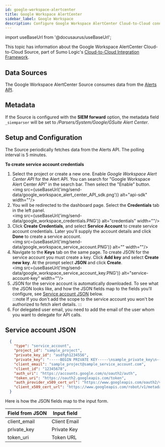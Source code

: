 ```yaml
---
id: google-workspace-alertcenter
title: Google Workspace AlertCenter
sidebar_label: Google Workspace
description: Configure Google Workspace AlertCenter Cloud-to-Cloud connector.
---
```

import useBaseUrl from '@docusaurus/useBaseUrl';

<head>
  <meta name="robots" content="noindex" />
</head>

This topic has information about the Google Workspace AlertCenter Cloud-to-Cloud Source, part of Sumo Logic's [Cloud-to-Cloud Integration Framework](docs/send-data/hosted-collectors/cloud-to-cloud-integration-framework).

## Data Sources

The Google Workspace AlertCenter Source consumes data from the [Alerts API](https://developers.google.com/admin-sdk/alertcenter/reference/rest/v1beta1/alerts/list).

## Metadata

If the Source is configured with the **SIEM forward** option, the metadata field `_siemparser`  will be set to */Parsers/System/Google/GSuite Alert Center*.

## Setup and Configuration

The Source periodically fetches data from the Alerts API. The polling interval is 5 minutes.

**To create service account credentials**

1. Select the project or create a new one. Enable *Google Workspace Alert Center API* for the Alert API. You can search for "Google Workspace Alert Center API" in the search bar. Then select the "Enable" button. <br/><img src={useBaseUrl('img/send-data/google_workspace_alert_center_API_sdk.png')} alt="api-sdk" width="<insert-pixel-number>"/>
2. You will be redirected to the dashboard page. Select the **Credentials** tab in the left panel. <br/><img src={useBaseUrl('img/send-data/google_workspace_credentials.PNG')} alt="credentials" width="<insert-pixel-number>"/>
3. Click **Create Credentials**, and select **Service Account** to create service account credentials. Later you'll supply the account details and click **Done** to create a service account. <br/><img src={useBaseUrl('img/send-data/google_workspace_service_account.PNG')} alt="<service-account>" width="<insert-pixel-number>"/>
4. Navigate to the **Keys** tab on the same page. To create JSON for the service account you must create a key. Click **Add key** and select **Create new key**. At the prompt select **JSON** and click **Create**. <br/><img src={useBaseUrl('img/send-data/google_workspace_service_account_key.PNG')} alt="service-account-key" width="<insert-pixel-number>"/>
5. JSON for the service account is automatically downloaded. To see what the JSON looks like, and how the JSON fields map to the fields you'll configure, see [Service account JSON](#Service-account-JSON) below. <br/>
:::note
If you don't add the scope to the service account you won't be authorized to fetch alert details.
:::
7. For delegated user email, you need to add the email of the user whom you want to delegate for API calls.

## Service account JSON

```json
  {
    "type": "service_account",
    "project_id": "sample_project",
    "private_key_id": "asdfgh1234556",
    "private_key": "-----BEGIN PRIVATE KEY-----\nsample_private_key\n-----END PRIVATE KEY-----\n",
    "client_email": "sample_project@sample_service_account.com",
    "client_id": "12345678",
    "auth_uri": "https://accounts.google.com/o/oauth2/auth",
    "token_uri": "https://oauth2.googleapis.com/token",
    "auth_provider_x509_cert_url": "https://www.googleapis.com/oauth2/v1/certs",
    "client_x509_cert_url": "https://www.googleapis.com/robot/v1/metadata/x509/sample_url.com"
  }
```
Here is how the JSON fields map to the input form.

  | Field from JSON | Input field |
  | --- | --- |
  | client_email | Client Email |
  | private_key | Private Key |
  | token_uri | Token URL |
